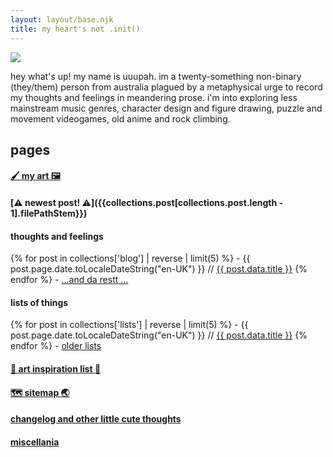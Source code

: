 ```yaml
---
layout: layout/base.njk
title: my heart's not .init()
---
```


![](/_assets/img/index.gif)

hey what's up! my name is uuupah. im a twenty-something non-binary (they/them) person from australia plagued by a metaphysical urge to record my thoughts and feelings in meandering prose. i'm into exploring less mainstream music genres, character design and figure drawing, puzzle and movement videogames, old anime and rock climbing.

## pages

<div class="paragraph-deparagrapher">

  #### [🖌️ my art 🖼️](/art/my-art-2024/)
  #### [⚠️ newest post! ⚠️]({{collections.post[collections.post.length - 1].filePathStem}})
  #### thoughts and feelings
  {% for post in collections['blog'] | reverse | limit(5) %}
      - {{ post.page.date.toLocaleDateString("en-UK") }} // [{{ post.data.title }}]({{post.filePathStem}}/)
  {% endfor %}
  \- [...and da restt ...](/blog/)
  #### lists of things
  {% for post in collections['lists'] | reverse | limit(5) %}
      - {{ post.page.date.toLocaleDateString("en-UK") }} // [{{ post.data.title }}]({{post.filePathStem}}/)
  {% endfor %}
  \- [older lists](/lists/)
  #### [🤔 art inspiration list 💭](/infinite_nightmare/)
  #### [🗺️ sitemap 🌏](/sitemap/)
  #### [changelog and other little cute thoughts](/journal_html/)
  #### [miscellania](/misc/)

</div>